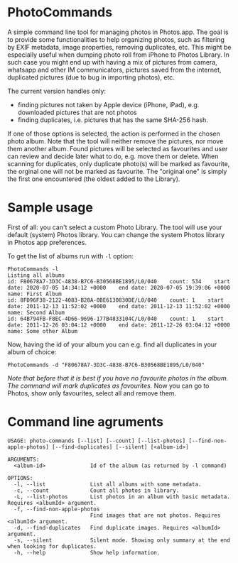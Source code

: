 # PhotoCommands

A simple command line tool for managing photos in Photos.app.
The goal is to provide some functionalities to help organizing photos, such as
filtering by EXIF metadata, image properties, removing duplicates, etc.
This might be especially useful when dumping photo roll from iPhone to Photos Library.
In such case you might end up with having a mix of pictures from camera, whatsapp and other
IM communicators, pictures saved from the internet, duplicated pictures (due to bug in importing photos), etc.


The current version handles only:
- finding pictures not taken by Apple device (iPhone, iPad), e.g. downloaded pictures that are not photos
- finding duplicates, i.e. pictures that has the same SHA-256 hash.

If one of those options is selected, the action is performed in the chosen photo album. Note that the tool will neither remove the pictures, nor move them another album. Found pictures will be selected as favourites and user can review and decide later what to do, e.g. move them or delete.
When scanning for duplicates, only duplicate photo(s) will be marked as favourite, the orginal one will not be marked as favourite. The "original one" is simply the first one encountered (the oldest added to the Library).


# Sample usage

First of all: you can't select a custom Photo Library. The tool will use your default  (system) Photos library. You can change the system Photos library in Photos app preferences.

To get the list of albums run with `-l` option:

```
PhotoCommands -l
Listing all albums
id: F80678A7-3D3C-4838-B7C6-B30568BE1895/L0/040    count: 534    start date: 2020-07-05 14:34:12 +0000    end date: 2020-07-05 19:39:06 +0000    name: First Album
id: 8FD96F38-2122-4083-B28A-0BE6130830DE/L0/040    count: 1    start date: 2011-12-13 11:52:02 +0000    end date: 2011-12-13 11:52:02 +0000    name: Second Album
id: 64B794FB-F8EC-4D66-9696-177B4833104C/L0/040    count: 1    start date: 2011-12-26 03:04:12 +0000    end date: 2011-12-26 03:04:12 +0000    name: Some other Album
```

Now, having the id of your album you can e.g. find all duplicates in your album of choice:
```
PhotoCommands -d "F80678A7-3D3C-4838-B7C6-B30568BE1895/L0/040"
```

*Note that before that it is best if you have no favourite photos in the album. The command will mark duplicates as favourites.*
Now you can go to Photos, show only favourites, select all and remove them.




#  Command line agruments

```
USAGE: photo-commands [--list] [--count] [--list-photos] [--find-non-apple-photos] [--find-duplicates] [--silent] [<album-id>]

ARGUMENTS:
  <album-id>              Id of the album (as returned by -l command)

OPTIONS:
  -l, --list              List all albums with some metadata.
  -c, --count             Count all photos in library.
  -L, --list-photos       List photos in an album with basic metadata. Requires <albumId> argument.
  -f, --find-non-apple-photos
                          Find images that are not photos. Requires <albumId> argument.
  -d, --find-duplicates   Find duplicate images. Requires <albumId> argument.
  -s, --silent            Silent mode. Showing only summary at the end when looking for duplicates.
  -h, --help              Show help information.

```
